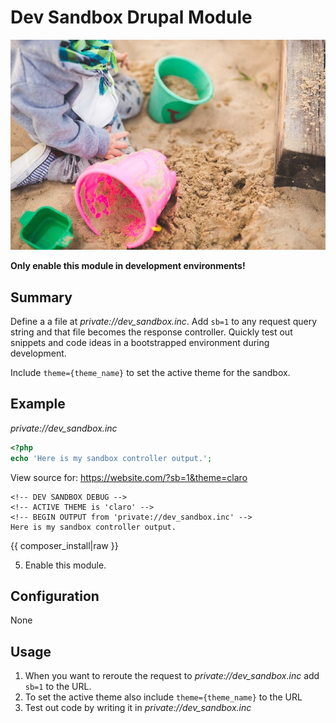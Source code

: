 <!--
id: readme
tags: ''
-->

# Dev Sandbox Drupal Module

![sandbox](../../images/sandbox.jpg)

**Only enable this module in development environments!**

## Summary

Define a a file at _private://dev_sandbox.inc_. Add `sb=1` to any request query string and that file becomes the response controller. Quickly test out snippets and code ideas in a bootstrapped environment during development.

Include `theme={theme_name}` to set the active theme for the sandbox.

## Example

_private://dev_sandbox.inc_

```php
<?php
echo 'Here is my sandbox controller output.';
```

View source for: https://website.com/?sb=1&theme=claro

```text
<!-- DEV SANDBOX DEBUG -->
<!-- ACTIVE THEME is 'claro' -->
<!-- BEGIN OUTPUT from 'private://dev_sandbox.inc' -->
Here is my sandbox controller output.
```

{{ composer_install|raw }}

5. Enable this module.

## Configuration

None

## Usage

1. When you want to reroute the request to _private://dev_sandbox.inc_ add `sb=1` to the URL.
2. To set the active theme also include `theme={theme_name}` to the URL
3. Test out code by writing it in _private://dev_sandbox.inc_
